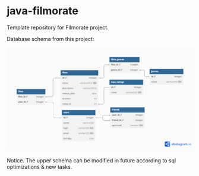 # java-filmorate
Template repository for Filmorate project.

Database schema from this project:

![sql_schema](https://github.com/FortovEgor/java-filmorate/blob/main/sql_schema.png)

Notice. The upper schema can be modified in future according to sql optimizations & new tasks.
